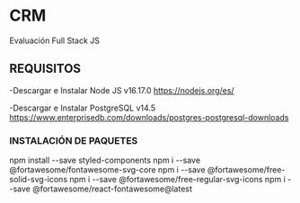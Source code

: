 # CRM
Evaluación Full Stack JS
## REQUISITOS
-Descargar e Instalar Node JS v16.17.0 https://nodejs.org/es/

-Descargar e Instalar PostgreSQL v14.5 https://www.enterprisedb.com/downloads/postgres-postgresql-downloads
### INSTALACIÓN DE PAQUETES

npm install --save styled-components
npm i --save @fortawesome/fontawesome-svg-core
npm i --save @fortawesome/free-solid-svg-icons
npm i --save @fortawesome/free-regular-svg-icons
npm i --save @fortawesome/react-fontawesome@latest
